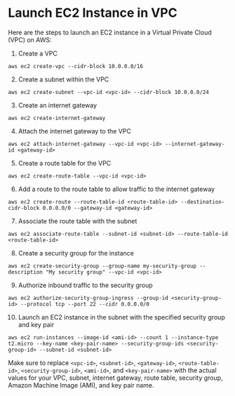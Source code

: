 # Launch EC2 Instance in VPC

Here are the steps to launch an EC2 instance in a Virtual Private Cloud (VPC) on AWS:

1. Create a VPC
```
aws ec2 create-vpc --cidr-block 10.0.0.0/16
```

2. Create a subnet within the VPC
```
aws ec2 create-subnet --vpc-id <vpc-id> --cidr-block 10.0.0.0/24
```

3. Create an internet gateway
```
aws ec2 create-internet-gateway
```

4. Attach the internet gateway to the VPC
```
aws ec2 attach-internet-gateway --vpc-id <vpc-id> --internet-gateway-id <gateway-id>
```

5. Create a route table for the VPC
```
aws ec2 create-route-table --vpc-id <vpc-id>
```

6. Add a route to the route table to allow traffic to the internet gateway
```
aws ec2 create-route --route-table-id <route-table-id> --destination-cidr-block 0.0.0.0/0 --gateway-id <gateway-id>
```

7. Associate the route table with the subnet
```
aws ec2 associate-route-table --subnet-id <subnet-id> --route-table-id <route-table-id>
```

8. Create a security group for the instance
```
aws ec2 create-security-group --group-name my-security-group --description "My security group" --vpc-id <vpc-id>
```

9. Authorize inbound traffic to the security group
```
aws ec2 authorize-security-group-ingress --group-id <security-group-id> --protocol tcp --port 22 --cidr 0.0.0.0/0
```

10. Launch an EC2 instance in the subnet with the specified security group and key pair
```
aws ec2 run-instances --image-id <ami-id> --count 1 --instance-type t2.micro --key-name <key-pair-name> --security-group-ids <security-group-id> --subnet-id <subnet-id>
```

Make sure to replace `<vpc-id>`, `<subnet-id>`, `<gateway-id>`, `<route-table-id>`, `<security-group-id>`, `<ami-id>`, and `<key-pair-name>` with the actual values for your VPC, subnet, internet gateway, route table, security group, Amazon Machine Image (AMI), and key pair name.